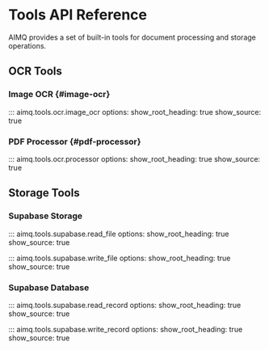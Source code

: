 # Tools API Reference

AIMQ provides a set of built-in tools for document processing and storage operations.

## OCR Tools

### Image OCR {#image-ocr}

::: aimq.tools.ocr.image_ocr
    options:
      show_root_heading: true
      show_source: true

### PDF Processor {#pdf-processor}

::: aimq.tools.ocr.processor
    options:
      show_root_heading: true
      show_source: true

## Storage Tools

### Supabase Storage

::: aimq.tools.supabase.read_file
    options:
      show_root_heading: true
      show_source: true

::: aimq.tools.supabase.write_file
    options:
      show_root_heading: true
      show_source: true

### Supabase Database

::: aimq.tools.supabase.read_record
    options:
      show_root_heading: true
      show_source: true

::: aimq.tools.supabase.write_record
    options:
      show_root_heading: true
      show_source: true
